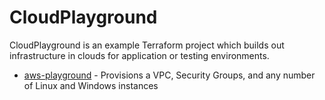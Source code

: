 # CloudPlayground
CloudPlayground is an example Terraform project which builds out infrastructure in clouds for application or testing environments.

* [aws-playground](aws-playground) - Provisions a VPC, Security Groups, and any number of Linux and Windows instances

